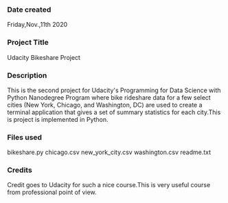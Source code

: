 ### Date created
Friday,Nov.,11th 2020

### Project Title
Udacity Bikeshare Project

### Description
This is the second project for Udacity's Programming for Data Science with Python Nanodegree Program where bike rideshare data for a few select cities (New York, Chicago, and Washington, DC) are used to create a terminal application that gives a set of summary statistics for each city.This is project is implemented in Python.

### Files used
bikeshare.py
chicago.csv
new_york_city.csv
washington.csv
readme.txt


### Credits
Credit goes to Udacity for such a nice course.This is very useful course from professional point of view.
